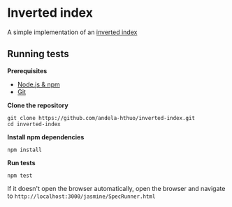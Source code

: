 # Inverted index
A simple implementation of an [inverted index](https://www.elastic.co/guide/en/elasticsearch/guide/current/inverted-index.html)

## Running tests
**Prerequisites**
* [Node.js & npm](https://docs.npmjs.com/getting-started/installing-node)
* [Git](https://git-scm.com/book/en/v2/Getting-Started-Installing-Git)

**Clone the repository**
```
git clone https://github.com/andela-hthuo/inverted-index.git
cd inverted-index
```
**Install npm dependencies**
```
npm install
```
**Run tests**
```
npm test
```
If it doesn't open the browser automatically, open the browser and navigate to `http://localhost:3000/jasmine/SpecRunner.html`
